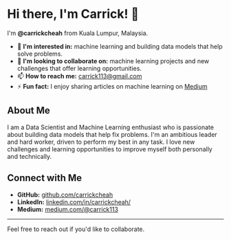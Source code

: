# Hi there, I'm Carrick! 👋

I'm **@carrickcheah** from Kuala Lumpur, Malaysia.

- 👀 **I'm interested in:** machine learning and building data models that help solve problems.
- 💞️ **I'm looking to collaborate on:** machine learning projects and new challenges that offer learning opportunities.
- 📫 **How to reach me:** [carrick113@gmail.com](mailto:carrick113@gmail.com)
- ⚡ **Fun fact:** I enjoy sharing articles on machine learning on [Medium](https://medium.com/@carrick113)

## About Me

I am a Data Scientist and Machine Learning enthusiast who is passionate about building data models that help fix problems. I'm an ambitious leader and hard worker, driven to perform my best in any task. I love new challenges and learning opportunities to improve myself both personally and technically.

## Connect with Me

- **GitHub:** [github.com/carrickcheah](https://github.com/carrickcheah)
- **LinkedIn:** [linkedin.com/in/carrickcheah/](https://linkedin.com/in/carrickcheah/)
- **Medium:** [medium.com/@carrick113](https://medium.com/@carrick113)

---

Feel free to reach out if you'd like to collaborate.
